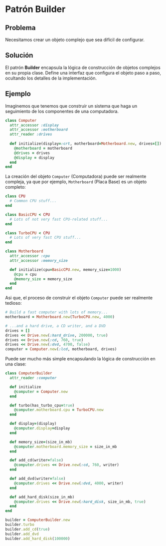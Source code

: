# Patrón Builder

## Problema

Necesitamos crear un objeto complejo que sea difícil de configurar.

## Solución

El patrón **Builder** encapsula la lógica de construcción de objetos complejos en su propia clase. Define una interfaz que configura el objeto paso a paso, ocultando los detalles de la implementación.

## Ejemplo

Imaginemos que tenemos que construir un sistema que haga un seguimiento de los componentes de una computadora.

```ruby
class Computer
  attr_accessor :display
  attr_accessor :motherboard
  attr_reader :drives
  
  def initialize(display=:crt, motherboard=Motherboard.new, drives=[])
    @motherboard = motherboard
    @drives = drives
    @display = display
  end
end
```

La creación del objeto `Computer` (Computadora) puede ser realmente compleja, ya que por ejemplo, `Motherboard` (Placa Base) es un objeto completo:

```ruby
class CPU
  # Common CPU stuff...
end

class BasicCPU < CPU
  # Lots of not very fast CPU-related stuff...
end

class TurboCPU < CPU
  # Lots of very fast CPU stuff...
end

class Motherboard
  attr_accessor :cpu
  attr_accessor :memory_size

  def initialize(cpu=BasicCPU.new, memory_size=1000)
    @cpu = cpu
    @memory_size = memory_size
  end
end
```

Asi que, el proceso de construir el objeto `Computer` puede ser realmente tedioso:

```ruby
# Build a fast computer with lots of memory...
motherboard = Motherboard.new(TurboCPU.new, 4000)

# ...and a hard drive, a CD writer, and a DVD
drives = []
drives << Drive.new(:hard_drive, 200000, true)
drives << Drive.new(:cd, 760, true)
drives << Drive.new(:dvd, 4700, false)
computer = Computer.new(:lcd, motherboard, drives)
```

Puede ser mucho más simple encapsulando la lógica de construcción en una clase:

```ruby
class ComputerBuilder
  attr_reader :computer

  def initialize
    @computer = Computer.new
  end

  def turbo(has_turbo_cpu=true)
    @computer.motherboard.cpu = TurboCPU.new
  end

  def display=(display)
    @computer.display=display
  end

  def memory_size=(size_in_mb)
    @computer.motherboard.memory_size = size_in_mb
  end

  def add_cd(writer=false)
    @computer.drives << Drive.new(:cd, 760, writer)
  end

  def add_dvd(writer=false)
    @computer.drives << Drive.new(:dvd, 4000, writer)
  end

  def add_hard_disk(size_in_mb)
    @computer.drives << Drive.new(:hard_disk, size_in_mb, true)
  end
end

builder = ComputerBuilder.new
builder.turbo
builder.add_cd(true)
builder.add_dvd
builder.add_hard_disk(100000)
```
